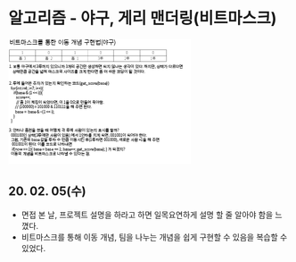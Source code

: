 # 알고리즘 - 야구, 게리 맨더링(비트마스크)
  ![Alt text](./img/img_200205.png)

## 20. 02. 05(수)
  - 면접 본 날, 프로젝트 설명을 하라고 하면 일목요연하게 설명 할 줄 알아야 함을 느꼈다.
  - 비트마스크를 통해 이동 개념, 팀을 나누는 개념을 쉽게 구현할 수 있음을 복습할 수 있었다.